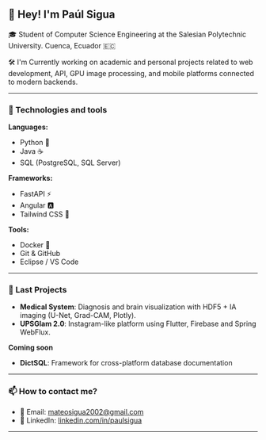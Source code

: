 ## 👋 Hey! I'm Paúl Sigua

🎓 Student of Computer Science Engineering at the Salesian Polytechnic University. Cuenca, Ecuador 🇪🇨

🛠️ I'm Currently working on academic and personal projects related to web development, API, GPU image processing, and mobile platforms connected to modern backends.

---

### 🧠 Technologies and tools

**Languages:**
- Python 🐍
- Java ☕
- SQL (PostgreSQL, SQL Server)

**Frameworks:**
- FastAPI ⚡
- Angular 🅰️
- Tailwind CSS 🎨

**Tools:**
- Docker 🐳
- Git & GitHub
- Eclipse / VS Code

---

### 🚀 Last Projects

- **Medical System**: Diagnosis and brain visualization with HDF5 + IA imaging (U-Net, Grad-CAM, Plotly).
- **UPSGlam 2.0**: Instagram-like platform using Flutter, Firebase and Spring WebFlux.

**Coming soon**

- **DictSQL**: Framework for cross-platform database documentation

---

### 📫 How to contact me?

- 📧 Email: [mateosigua2002@gmail.com](mailto:mateosigua2002@gmail.com)
- 💼 LinkedIn: [linkedin.com/in/paulsigua](https://www.linkedin.com/in/paulsigua)
<!-- - 🌐 Portfolio: [tuweb.dev](https://tuweb.dev) *(opcional si tienes)* -->

---
